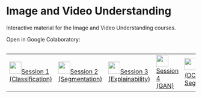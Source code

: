 # Image and Video Understanding
Interactive material for the Image and Video Understanding courses.

Open in Google Colaboratory:

<table class="tfo-notebook-buttons" align="left">
  <td>
    <a target="_blank" href="https://colab.research.google.com/github/HannahElisa/infofem-dl/blob/master/Session_1_CNN_Classification.ipynb"><img height="32px" src="https://colab.research.google.com/img/colab_favicon.ico" />Session 1 (Classification)</a>
  </td>
  <td>
    <a target="_blank" href="https://colab.research.google.com/github/HannahElisa/infofem-dl/blob/master/Session_2_Segmentation.ipynb"><img height="32px" src="https://colab.research.google.com/img/colab_favicon.ico" />Session 2 (Segmentation)</a>
  </td>
  <td>
    <a target="_blank" href="https://colab.research.google.com/github/mtwenzel/image-video-understanding/blob/master/Session_3_Explainable_Models.ipynb"><img height="32px" src="https://colab.research.google.com/img/colab_favicon.ico" />Session 3 (Explainability)</a>
  </td>
  <td>
    <a target="_blank" href="https://colab.research.google.com/github/mtwenzel/image-video-understanding/blob/master/Session_4_Generative_Adversarial_Nets.ipynb"><img height="32px" src="https://colab.research.google.com/img/colab_favicon.ico" />Session 4 (GAN)</a>
  </td>
  <td>
    <a target="_blank" href="https://colab.research.google.com/github/mtwenzel/image-video-understanding/blob/master/Session_4_DCGAN_for_Segmentation.ipynb"><img height="32px" src="https://colab.research.google.com/img/colab_favicon.ico" />Session 4 (DCGAN Segmentation)</a>
  </td>
</table>
<br>
<br>
<br>
